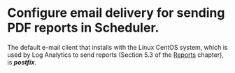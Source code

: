 Configure email delivery for sending PDF reports in Scheduler.
==============================================================

The default e-mail client that installs with the Linux CentOS system,
which is used by Log Analytics to send reports (Section 5.3 of the
[Reports](./05-00-00-Reports/05-03-00-PDF_Report.md) chapter), is ***postfix***.
